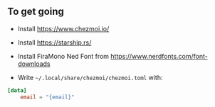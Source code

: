 ## To get going

- Install https://www.chezmoi.io/
- Install https://starship.rs/
- Install FiraMono Ned Font from https://www.nerdfonts.com/font-downloads

- Write  `~/.local/share/chezmoi/chezmoi.toml` with:

```toml
[data]
    email = "{email}"
```
